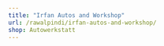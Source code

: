 ```yaml
---
title: "Irfan Autos and Workshop"
url: /rawalpindi/irfan-autos-and-workshop/
shop: Autowerkstatt
---
```

